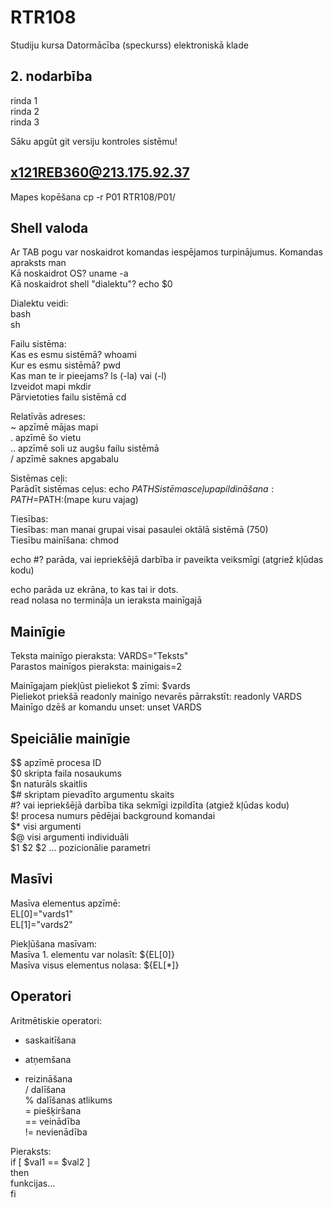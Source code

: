 # RTR108
Studiju kursa Datormācība (speckurss) elektroniskā klade
## 2. nodarbība
rinda 1  
rinda 2  
rinda 3  

Sāku apgūt git versiju kontroles sistēmu!
## x121REB360@213.175.92.37
Mapes kopēšana   cp -r P01 RTR108/P01/
## Shell valoda
Ar TAB pogu var noskaidrot komandas iespējamos turpinājumus.
Komandas apraksts   man  
Kā noskaidrot OS?  uname -a  
Kā noskaidrot shell "dialektu"?  echo $0  

Dialektu veidi:  
bash  
sh  

Failu sistēma:  
Kas es esmu sistēmā?  whoami  
Kur es esmu sistēmā?  pwd  
Kas man te ir pieejams?  ls (-la) vai (-l)  
Izveidot mapi   mkdir  
Pārvietoties failu sistēmā   cd  

Relatīvās adreses:  
~ apzīmē mājas mapi  
. apzīmē šo vietu  
.. apzīmē soli uz augšu failu sistēmā  
/ apzīmē saknes apgabalu  

Sistēmas ceļi:  
Parādīt sistēmas ceļus:  echo $PATH  
Sistēmas ceļu papildināšana: PATH=$PATH:(mape kuru vajag)  

Tiesības:  
Tiesības: man   manai grupai  visai pasaulei     oktālā sistēmā  (750)  
Tiesību mainīšana: chmod  
  
echo #? parāda, vai iepriekšējā darbība ir paveikta veiksmīgi (atgriež kļūdas kodu)  
  
echo parāda uz ekrāna, to kas tai ir dots.  
read nolasa no termināļa un ieraksta mainīgajā
  
## Mainīgie  
Teksta mainīgo pieraksta: VARDS="Teksts"  
Parastos mainīgos pieraksta: mainigais=2  
  
Mainīgajam piekļūst pieliekot $ zīmi: $vards  
Pieliekot priekšā readonly mainīgo nevarēs pārrakstīt: readonly VARDS  
Mainīgo dzēš ar komandu unset: unset VARDS  
  
## Speiciālie mainīgie  
$$ apzīmē procesa ID  
$0 skripta faila nosaukums  
$n naturāls skaitlis  
$# skriptam pievadīto argumentu skaits  
#? vai iepriekšējā darbība tika sekmīgi izpildīta (atgiež kļūdas kodu)  
$! procesa numurs pēdējai background komandai  
$* visi argumenti  
$@ visi argumenti individuāli  
$1 $2 $2 ... pozicionālie parametri  

## Masīvi  
Masīva elementus apzīmē:  
EL[0]="vards1"  
EL[1]="vards2"  
  
Piekļūšana masīvam:  
Masīva 1. elementu var nolasīt: ${EL[0]}  
Masīva visus elementus nolasa: ${EL[*]}  
  
## Operatori  
  
Aritmētiskie operatori:  
+ saskaitīšana  
- atņemšana  
* reizināšana  
/ dalīšana  
% dalīšanas atlikums  
= piešķiršana  
== veinādība  
!= nevienādība  
  
Pieraksts:  
if [ $val1 == $val2 ]  
then  
funkcijas...  
fi  
